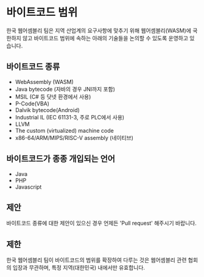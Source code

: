 # 바이트코드 범위

한국 웹어셈블리 팀은 지역 산업계의 요구사항에 맞추기 위해 웹어셈블리(WASM)에 국한하지 않고 바이트코드 범위에 속하는 아래의 기술들을 논의할 수 있도록 운영하고 있습니다.

## 바이트코드 종류
  * WebAssembly (WASM)
  * Java bytecode (자바의 경우 JNI까지 포함)
  * MSIL (C# 등 닷넷 환경에서 사용)
  * P-Code(VBA)
  * Dalvik bytecode(Android)
  * Industrial IL (IEC 61131-3, 주로 PLC에서 사용)
  * LLVM
  * The custom (virtualized) machine code
  * x86-64/ARM/MIPS/RISC-V assembly (네이티브)

## 바이트코드가 종종 개입되는 언어
  * Java
  * PHP
  * Javascript

## 제안
바이트코드 종류에 대한 제안이 있으신 경우 언제든 'Pull request' 해주시기 바랍니다.

## 제한
한국 웹어셈블리 팀이 바이트코드의 범위를 확장하여 다루는 것은 웹어셈블리 관련 협회의 입장과 무관하며, 특정 지역(대한민국) 내에서만 유효합니다.

